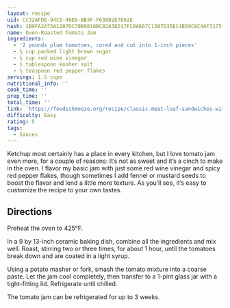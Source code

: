 ```yaml
---
layout: recipe
uid: CC32AFDE-94C5-46E6-BB3F-F638B2E7E62E
hash: 1B9FA2A75A1207DC70B9816BC8263ED17FC0AE67C1587D35EC4B59C8C4AF3175
name: Oven-Roasted Tomato Jam
ingredients:
  - '2 pounds plum tomatoes, cored and cut into 1-inch pieces'
  - ½ cup packed light brown sugar
  - ¼ cup red wine vinegar
  - 1 tablespoon kosher salt
  - ½ teaspoon red pepper flakes
servings: 1.5 cups
nutritional_info: ''
cook_time: ''
prep_time: ''
total_time: ''
link: 'https://foodschmooze.org/recipe/classic-meat-loaf-sandwiches-with-tomato-jam/'
difficulty: Easy
rating: 5
tags:
  - Sauces
---
```

Ketchup most certainly has a place in every kitchen, but I love tomato jam even more, for a couple of reasons: It’s not as sweet and it’s a cinch to make in the oven. I flavor my basic jam with just some red wine vinegar and spicy red pepper flakes, though sometimes I add fennel or mustard seeds to boost the flavor and lend a little more texture. As you’ll see, it’s easy to customize the recipe to your own tastes.
            
## Directions

Preheat the oven to 425°F.

In a 9 by 13-inch ceramic baking dish, combine all the ingredients and mix well. Roast, stirring two or three times, for about 1 hour, until the tomatoes break down and are coated in a light syrup.

Using a potato masher or fork, smash the tomato mixture into a coarse paste. Let the jam cool completely, then transfer to a 1-pint glass jar with a tight-fitting lid. Refrigerate until chilled.

The tomato jam can be refrigerated for up to 3 weeks.
